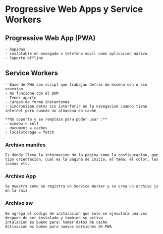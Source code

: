 # Progressive Web Apps y Service Workers

## Progressive Web App (PWA)
    - Rapidas
    - instalable en navegado o telefono movil como aplicacion nativa
    - Soporte offline


## Service Workers
    - Base de PWA son script que trabajan detras de escena con o sin conexion 
    - No funcione con el DOM
    - Tener aparte
    - Cargan de forma instantanea
    - Sincronizan datos sin interferir en la navegacion cuando tiene internet pero cuando no almacena en cache

    **No soporta y se remplaza para poder usar :**
    - window = self
    - document = caches
    - localStorage = fetch

### Archivo manifes
    Es donde lleva la informacion de la pagina como la configuracion, que tipo orientacion, cual es la pagina de inicio, el tema, el color, los iconos etc.

### Archivo App 
    Se muestra como se registra un Service Worker y se crea un archivo js en la raiz  

### Archivo sw
    Se agrega el codigo de instalacion que solo se ejecutara una vez despues de ser instalado y tambien se activa 
    Intalacion es bueno para: tomar datos de cache
    Activacion es bueno para nuevas versiones de PWA